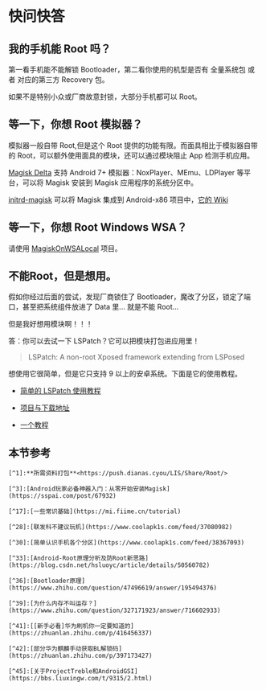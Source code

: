 # 快问快答


## 我的手机能 Root 吗？

第一看手机能不能解锁 Bootloader，第二看你使用的机型是否有 全量系统包 或者 对应的第三方 Recovery 包。

如果不是特别小众或厂商故意封锁，大部分手机都可以 Root。

## 等一下，你想 Root 模拟器？

模拟器一般自带 Root,但是这个 Root 提供的功能有限。而面具相比于模拟器自带的 Root，可以额外使用面具的模块，还可以通过模块阻止 App 检测手机应用。

[Magisk Delta](https://huskydg.github.io/magisk-files/) 支持 Android 7+ 模拟器：NoxPlayer、MEmu、LDPlayer 等平台，可以将 Magisk 安装到 Magisk 应用程序的系统分区中。

[initrd-magisk](https://github.com/HuskyDG/initrd-magisk) 可以将 Magisk 集成到 Android-x86 项目中，[它的 Wiki](https://github.com/HuskyDG/initrd-magisk/wiki)

## 等一下，你想 Root Windows WSA？

请使用 [MagiskOnWSALocal](https://github.com/LSPosed/MagiskOnWSALocal) 项目。

## 不能Root，但是想用。

假如你经过后面的尝试，发现厂商锁住了 Bootloader，魔改了分区，锁定了端口，甚至把系统组件放进了 Data 里... 就是不能 Root...

但是我好想用模块啊！！！

答：你可以去试一下 LSPatch？它可以把模块打包进应用里！

>LSPatch: A non-root Xposed framework extending from LSPosed

想使用它很简单，但是它只支持 9 以上的安卓系统。下面是它的使用教程。

- [简单的 LSPatch 使用教程](https://duzhaokun123.github.io/2022/05/06/simple-lspatch-guide.html#q0-lspatch-%E6%98%AF%E4%BB%80%E4%B9%88)

- [项目与下载地址](https://github.com/LSPosed/LSPatch)

- [一个教程](https://www.jipa.work/lspatch)


## 本节参考

```
[^1]:**所需资料打包**<https://push.dianas.cyou/LIS/Share/Root/>

[^3]:[Android玩家必备神器入门：从零开始安装Magisk](https://sspai.com/post/67932)

[^17]:[一些常识基础](https://mi.fiime.cn/tutorial)

[^28]:[联发科不建议玩机](https://www.coolapk1s.com/feed/37080982)

[^30]:[简单认识手机各个分区](https://www.coolapk1s.com/feed/38367093)

[^33]:[Android-Root原理分析及防Root新思路](https://blog.csdn.net/hsluoyc/article/details/50560782)

[^36]:[Bootloader原理](https://www.zhihu.com/question/47496619/answer/195494376)

[^39]:[为什么内存不叫运存？](https://www.zhihu.com/question/327171923/answer/716602933)

[^41]:[[新手必看]华为刷机你一定要知道的](https://zhuanlan.zhihu.com/p/416456337)

[^42]:[部分华为麒麟手动获取BL解锁码](https://zhuanlan.zhihu.com/p/397173427)

[^45]:[关于ProjectTreble和AndroidGSI](https://bbs.liuxingw.com/t/9315/2.html)

```
